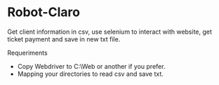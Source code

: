 # Robot-Claro
Get client information in csv, use selenium to interact with website, get ticket payment and save in new txt file. 


Requeriments
- Copy Webdriver to C:\Web or another if you prefer.
- Mapping your directories to read csv and save txt.
